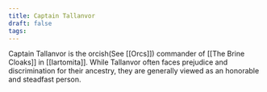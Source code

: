 ```yaml
---
title: Captain Tallanvor
draft: false
tags:
---
```

 
Captain Tallanvor is the orcish(See [[Orcs]]) commander of [[The Brine Cloaks]] in [[Iartomita]]. While Tallanvor often faces prejudice and discrimination for their ancestry, they are generally viewed as an honorable and steadfast person.  